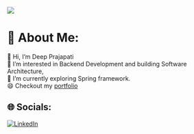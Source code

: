 ![](https://quotes-github-readme.vercel.app/api?type=horizontal&theme=light)

# 💫 About Me:
👋 Hi, I’m Deep Prajapati<br>👀 I’m interested in Backend Development and building Software Architecture,<br>🌱 I’m currently exploring Spring framework.<br>😄 Checkout my [portfolio](https://deep-1704.github.io/Deep_Prajapati_Portfolio/)


## 🌐 Socials:
[![LinkedIn](https://img.shields.io/badge/LinkedIn-%230077B5.svg?logo=linkedin&logoColor=white)](https://www.linkedin.com/in/deep1704/) 
